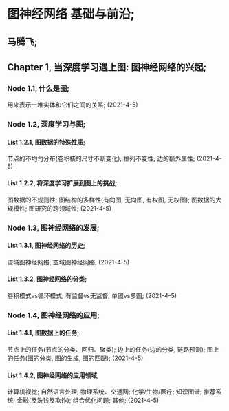 # 图神经网络 基础与前沿; 
## 马腾飞; 
## Chapter 1, 当深度学习遇上图: 图神经网络的兴起; 
### Node 1.1, 什么是图; 
用来表示一堆实体和它们之间的关系; (2021-4-5) 

### Node 1.2, 深度学习与图; 
#### List 1.2.1, 图数据的特殊性质; 
节点的不均匀分布(卷积核的尺寸不断变化); 排列不变性; 边的额外属性; (2021-4-5)
#### List 1.2.2, 将深度学习扩展到图上的挑战; 
图数据的不规则性; 图结构的多样性(有向图, 无向图, 有权图, 无权图); 图数据的大规模性; 图研究的跨领域性; (2021-4-5)

### Node 1.3, 图神经网络的发展; 
#### List 1.3.1, 图神经网络的历史; 
谱域图神经网络; 空域图神经网络; (2021-4-5)
#### List 1.3.2, 图神经网络的分类; 
卷积模式vs循环模式; 有监督vs无监督; 单图vs多图; (2021-4-5)

### Node 1.4, 图神经网络的应用; 
#### List 1.4.1, 图数据上的任务; 
节点上的任务(节点的分类、回归、聚类); 边上的任务(边的分类, 链路预测); 图上的任务(图的分类, 图的生成, 图的匹配); (2021-4-5)
#### List 1.4.2, 图神经网络的应用领域; 
计算机视觉; 自然语言处理; 物理系统、交通网; 化学/生物/医疗; 知识图谱; 推荐系统; 金融(反洗钱反欺诈); 组合优化问题; 其他; (2021-4-5)







